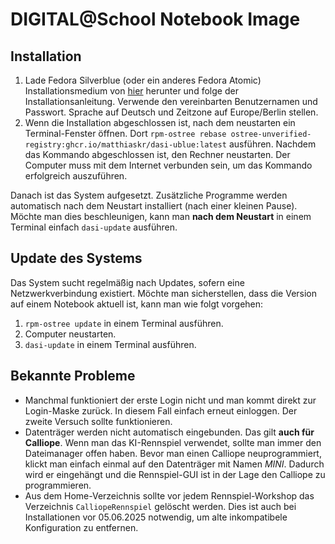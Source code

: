 # DIGITAL@School Notebook Image

## Installation

1. Lade Fedora Silverblue (oder ein anderes Fedora Atomic) Installationsmedium von [hier](https://getfedora.org) herunter und folge der Installationsanleitung.
   Verwende den vereinbarten Benutzernamen und Passwort.
   Sprache auf Deutsch und Zeitzone auf Europe/Berlin stellen.
2. Wenn die Installation abgeschlossen ist, nach dem neustarten ein Terminal-Fenster öffnen.
   Dort `rpm-ostree rebase ostree-unverified-registry:ghcr.io/matthiaskr/dasi-ublue:latest` ausführen.
   Nachdem das Kommando abgeschlossen ist, den Rechner neustarten.
   Der Computer muss mit dem Internet verbunden sein, um das Kommando erfolgreich auszuführen.

Danach ist das System aufgesetzt.
Zusätzliche Programme werden automatisch nach dem Neustart installiert (nach einer kleinen Pause).
Möchte man dies beschleunigen, kann man **nach dem Neustart** in einem Terminal einfach `dasi-update` ausführen.

## Update des Systems

Das System sucht regelmäßig nach Updates, sofern eine Netzwerkverbindung existiert.
Möchte man sicherstellen, dass die Version auf einem Notebook aktuell ist, kann man wie folgt vorgehen:

1. `rpm-ostree update` in einem Terminal ausführen.
2. Computer neustarten.
3. `dasi-update` in einem Terminal ausführen.

## Bekannte Probleme

* Manchmal funktioniert der erste Login nicht und man kommt direkt zur Login-Maske zurück.
  In diesem Fall einfach erneut einloggen.
  Der zweite Versuch sollte funktionieren.
* Datenträger werden nicht automatisch eingebunden.
  Das gilt **auch für Calliope**.
  Wenn man das KI-Rennspiel verwendet, sollte man immer den Dateimanager offen haben.
  Bevor man einen Calliope neuprogrammiert, klickt man einfach einmal auf den Datenträger mit Namen *MINI*.
  Dadurch wird er eingehängt und die Rennspiel-GUI ist in der Lage den Calliope zu programmieren.
* Aus dem Home-Verzeichnis sollte vor jedem Rennspiel-Workshop das Verzeichnis
  `CalliopeRennspiel` gelöscht werden.  Dies ist auch bei Installationen vor
  05.06.2025 notwendig, um alte inkompatibele Konfiguration zu entfernen.
